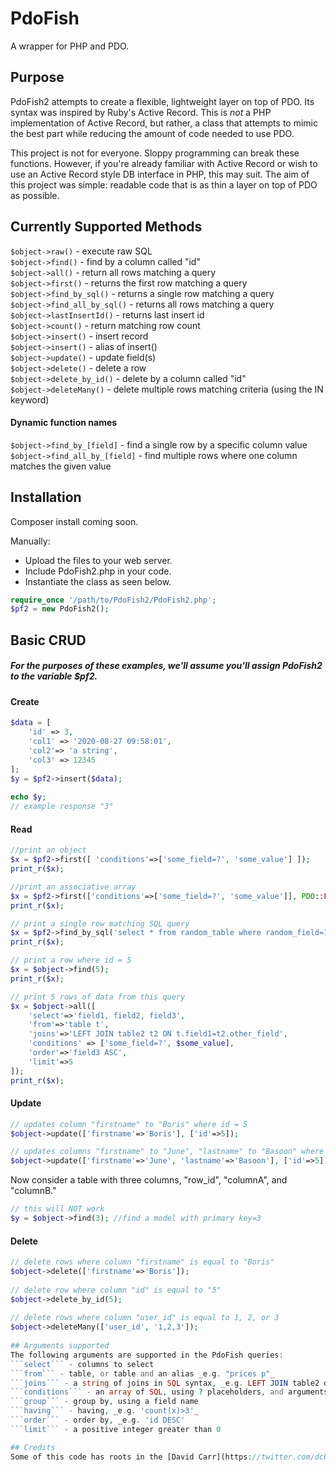 # PdoFish
A wrapper for PHP and PDO.

## Purpose
PdoFish2 attempts to create a flexible, lightweight layer on top of PDO. Its syntax was inspired by Ruby's Active Record. This is _not_ a PHP implementation of Active Record, but rather, a class that attempts to mimic the best part while reducing the amount of code needed to use PDO.   

This project is not for everyone. Sloppy programming can break these functions. However, if you're already familiar with Active Record or wish to use an Active Record style DB interface in PHP, this may suit. The aim of this project was simple: readable code that is as thin a layer on top of PDO as possible. 

## Currently Supported Methods
```$object->raw()``` - execute raw SQL  
```$object->find()``` - find by a column called "id"  
```$object->all()``` - return all rows matching a query   
```$object->first()``` - returns the first row matching a query  
```$object->find_by_sql()``` - returns a single row matching a query  
```$object->find_all_by_sql()``` - returns all rows matching a query  
```$object->lastInsertId()``` - returns last insert id  
```$object->count()``` - return matching row count  
```$object->insert()``` - insert record  
```$object->insert()``` - alias of insert()  
```$object->update()``` - update field(s)  
```$object->delete()```  - delete a row  
```$object->delete_by_id()``` - delete by a column called "id"   
```$object->deleteMany()``` - delete multiple rows matching criteria (using the IN keyword)   

#### Dynamic function names
```$object->find_by_[field]``` - find a single row by a specific column value  
```$object->find_all_by_[field]``` - find multiple rows where one column matches the given value  

Installation
------------
Composer install coming soon. 

Manually: 
- Upload the files to your web server.  
- Include PdoFish2.php in your code. 
- Instantiate the class as seen below. 

```php  
require_once '/path/to/PdoFish2/PdoFish2.php';  
$pf2 = new PdoFish2(); 
```

## Basic CRUD
##### For the purposes of these examples, we'll assume you'll assign PdoFish2 to the variable $pf2. 

#### Create 
```php  
$data = [
	'id' => 3,  
	'col1' => '2020-08-27 09:58:01',  
	'col2'=> 'a string',  
	'col3' => 12345  
];  
$y = $pf2->insert($data);  
  
echo $y;   
// example response "3"  
```

#### Read

```php  
//print an object
$x = $pf2->first([ 'conditions'=>['some_field=?', 'some_value'] ]);
print_r($x); 
```  

```php  
//print an associative array 
$x = $pf2->first(['conditions'=>['some_field=?', 'some_value']], PDO::FETCH_ASSOC);
print_r($x); 
```  
```php  
// print a single row matching SQL query  
$x = $pf2->find_by_sql('select * from random_table where random_field=12');
print_r($x);
```  

```php  
// print a row where id = 5   
$x = $object->find(5);
print_r($x); 
```

```php  
// print 5 rows of data from this query   
$x = $object->all([
	'select'=>'field1, field2, field3',
	'from'=>'table t',
	'joins'=>'LEFT JOIN table2 t2 ON t.field1=t2.other_field',
	'conditions' => ['some_field=?', $some_value],
	'order'=>'field3 ASC',
	'limit'=>5
]);
print_r($x);
```

#### Update  
```php    
// updates column "firstname" to "Boris" where id = 5
$object->update(['firstname'=>'Boris'], ['id'=>5]); 

// updates columns "firstname" to "June", "lastname" to "Basoon" where id = 5
$object->update(['firstname'=>'June', 'lastname'=>'Basoon'], ['id'=>5]); 
```   

Now consider a table with three columns, "row_id", "columnA", and "columnB."   
```php   
// this will NOT work  
$y = $object->find(3); //find a model with primary key=3  
```  
  
#### Delete  
```php    
// delete rows where column "firstname" is equal to "Boris"  
$object->delete(['firstname'=>'Boris']);   
  
// delete row where column "id" is equal to "5"  
$object->delete_by_id(5);   
  
// delete rows where column "user_id" is equal to 1, 2, or 3  
$object->deleteMany(['user_id', '1,2,3']);   
   
## Arguments supported
The following arguments are supported in the PdoFish queries:  
```select``` - columns to select  
```from``` - table, or table and an alias _e.g. "prices p"_  
```joins``` - a string of joins in SQL syntax, _e.g. LEFT JOIN table2 on prices.field=table2.field_   
```conditions``` - an array of SQL, using ? placeholders, and arguments to be bound _e.g. ['year=? AND mood=?',2021,'happy']_   
```group``` - group by, using a field name  
```having``` - having, _e.g. 'count(x)>3'_  
```order``` - order by, _e.g. 'id DESC'  
```limit``` - a positive integer greater than 0  

## Credits
Some of this code has roots in the [David Carr](https://twitter.com/dcblogdev)'s [PDOWrapper](https://dcblog.dev/docs/pdo-wrapper) project. 